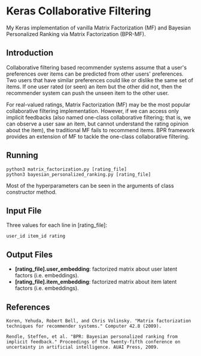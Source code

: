 # Keras Collaborative Filtering

My Keras implementation of vanilla Matrix Factorization (MF) and Bayesian Personalized Ranking via Matrix Factorization (BPR-MF).

## Introduction

Collaborative filtering based recommender systems assume that a user's preferences over items can be predicted from other users' preferences.
Two users that have similar preferences could like or dislike the same set of items.
If one user rated (or seen) an item but the other did not, then the recommender system can push the unseen item to the other user.

For real-valued ratings, Matrix Factorization (MF) may be the most popular collaborative filtering implementation.
However, if we can access only implicit feedbacks (also named one-class collaborative filtering; that is, we can observe a user saw an item, but cannot understand the rating opinion about the item), the traditional MF fails to recommend items.
BPR framework provides an extension of MF to tackle the one-class collaborative filtering.

## Running

```
python3 matrix_factorization.py [rating_file]
python3 bayesian_personalized_ranking.py [rating_file]
```

Most of the hyperparameters can be seen in the arguments of class constructor method.

## Input File

Three values for each line in [rating_file]:

```
user_id item_id rating
```

## Output Files

* **[rating_file].user_embedding**: factorized matrix about user latent factors (i.e. embeddings).
* **[rating_file].item_embedding**: factorized matrix about item latent factors (i.e. embeddings).

## References

```
Koren, Yehuda, Robert Bell, and Chris Volinsky. "Matrix factorization techniques for recommender systems." Computer 42.8 (2009).
```

```
Rendle, Steffen, et al. "BPR: Bayesian personalized ranking from implicit feedback." Proceedings of the twenty-fifth conference on uncertainty in artificial intelligence. AUAI Press, 2009.
```
